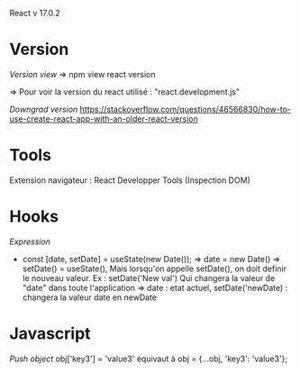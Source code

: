 React v 17.0.2

# Version
*Version view*
=> npm view react version 
<!-- On a créé le projet avec la version 18, donc cette ligne de cmd renvoie toujours la version 18 même si on a déjà modifié la version dans package.json -->

=>  Pour voir la version du react utilisé : "react.development.js"

*Downgrad version*
https://stackoverflow.com/questions/46566830/how-to-use-create-react-app-with-an-older-react-version

# Tools
Extension navigateur : React Developper Tools (Inspection DOM)

# Hooks
*Expression*
 - const [date, setDate] = useState(new Date());
    => date = new Date() 
    => setDate() = useState(), 
        Mais lorsqu'on appelle setDate(), on doit definir le nouveau valeur. 
        Ex : setDate('New val')
        Qui changera la valeur de "date" dans toute l'application
    => date : etat actuel, setDate('newDate) : changera la valeur date en newDate


# Javascript
*Push object*
    obj['key3'] = 'value3'        équivaut à      obj = {...obj, 'key3': 'value3'};